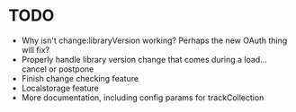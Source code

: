 # TODO

* Why isn't change:libraryVersion working? Perhaps the new OAuth thing will fix?
* Properly handle library version change that comes during a load... cancel or postpone
* Finish change checking feature
* Localstorage feature
* More documentation, including config params for trackCollection
